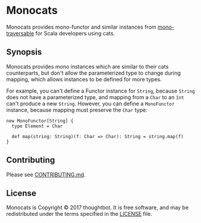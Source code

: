 # Monocats

Monocats provides mono-functor and similar instances from [mono-traversable] for
Scala developers using cats.

## Synopsis

Monocats provides mono instances which are similar to their cats counterparts,
but don't allow the parameterized type to change during mapping, which allows
instances to be defined for more types.

For example, you can't define a Functor instance for `String`, because `String`
does not have a parameterized type, and mapping from a `Char` to an `Int` can't
produce a new `String`. However, you can define a `MonoFunctor` instance,
because mapping must preserve the `Char` type:

    new MonoFunctor[String] {
      type Element = Char

      def map(string: String)(f: Char => Char): String = string.map(f)
    }

## Contributing

Please see [CONTRIBUTING.md](/CONTRIBUTING.md).

## License

Monocats is Copyright © 2017 thoughtbot. It is free software, and may be
redistributed under the terms specified in the [LICENSE](/LICENSE) file.

[mono-traversable]: https://hackage.haskell.org/package/mono-traversable

